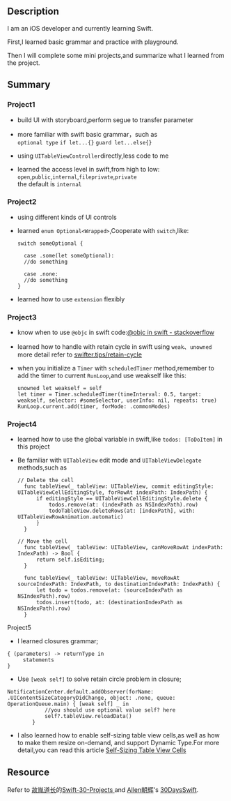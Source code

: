## Description

I am an iOS developer and currently learning Swift.

First,I learned basic grammar and practice with playground.

Then I will complete some mini projects,and summarize what I learned from the project.

## Summary

### Project1

* build UI with storyboard,perform segue to transfer parameter
* more familiar with swift basic grammar，such as  
  ```optional type``` ```if let...{}``` ```guard let...else{}``` 
    
* using ```UITableViewController```directly,less code to me
* learned the access level in swift,from high to low:  
  ```open```,```public```,```internal```,```fileprivate```,```private```  
  the default is ```internal```

### Project2

* using different kinds of UI controls
* learned ```enum Optional<Wrapped>```,Cooperate with ```switch```,like:
  
  ```
  switch someOptional {
  
  	case .some(let someOptional):
  	//do something
  	
  	case .none:
  	//do something
  }
  ```
* learned how to use ```extension``` flexibly 

### Project3

* know when to use ```@objc``` in swift code:[@objc in swift - stackoverflow](https://stackoverflow.com/questions/30795117/when-to-use-objc-in-swift-code)
* learned how to handle with retain cycle in swift using ```weak```、```unowned```  
  more detail refer to [swifter.tips/retain-cycle](http://swifter.tips/retain-cycle/) 
* when you initialize a ```Timer``` with ```scheduledTimer``` method,remember to  
  add the timer to current ```RunLoop```,and use weakself like this:
    
  ```
  unowned let weakself = self  
  let timer = Timer.scheduledTimer(timeInterval: 0.5, target: weakself, selector: #someSelector, userInfo: nil, repeats: true)  
  RunLoop.current.add(timer, forMode: .commonModes)
  ```
  
### Project4

* learned how to use the global variable in swift,like ```todos: [ToDoItem]``` in this project
* Be familiar with ```UITableView``` edit mode and ```UITableViewDelegate``` methods,such as
    
  ```
  // Delete the cell
    func tableView(_ tableView: UITableView, commit editingStyle: UITableViewCellEditingStyle, forRowAt indexPath: IndexPath) {
        if editingStyle == UITableViewCellEditingStyle.delete {
            todos.remove(at: (indexPath as NSIndexPath).row)
            todoTableView.deleteRows(at: [indexPath], with: UITableViewRowAnimation.automatic)
        }
    }
    
  // Move the cell
    func tableView(_ tableView: UITableView, canMoveRowAt indexPath: IndexPath) -> Bool {
        return self.isEditing;
    }
    
    func tableView(_ tableView: UITableView, moveRowAt sourceIndexPath: IndexPath, to destinationIndexPath: IndexPath) {
        let todo = todos.remove(at: (sourceIndexPath as NSIndexPath).row)
        todos.insert(todo, at: (destinationIndexPath as NSIndexPath).row)
    }  
  ```

Project5

* I learned closures grammar;

```
{ (parameters) -> returnType in
     statements
}
``` 
* Use ```[weak self]``` to solve retain circle problem in closure;

```
NotificationCenter.default.addObserver(forName: .UIContentSizeCategoryDidChange, object: .none, queue: OperationQueue.main) { [weak self] _ in
			//you should use optional value self? here
            self?.tableView.reloadData()
        }
```
* I also learned how to enable self-sizing table view cells,as well as how to make them resize on-demand, and support Dynamic Type.For more detail,you can
read this article [Self-Sizing Table View Cells](https://www.raywenderlich.com/1067-self-sizing-table-view-cells)

## Resource

Refer to  [故胤道长](https://twitter.com/guyindaozhang)的[Swift-30-Projects
](https://github.com/soapyigu/Swift-30-Projects) and [Allen朝辉](https://twitter.com/creativewang)'s [30DaysSwift](https://github.com/allenwong/30DaysofSwift).
